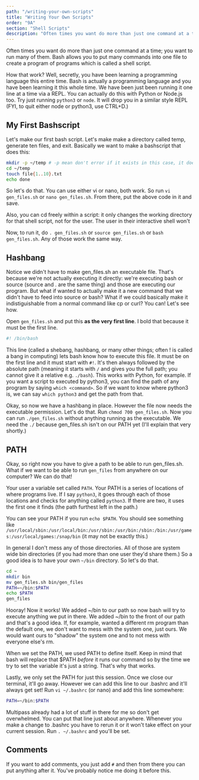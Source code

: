 ```yaml
---
path: "/writing-your-own-scripts"
title: "Writing Your Own Scripts"
order: "9A"
section: "Shell Scripts"
description: "Often times you want do more than just one command at a time; you want to run many of them. Bash allows you to put many commands into one file to create a program of programs which is called a shell script."
---
```


Often times you want do more than just one command at a time; you want to run many of them. Bash allows you to put many commands into one file to create a program of programs which is called a shell script.

How that work? Well, secretly, you have been learning a programming language this entire time. Bash is actually a programming language and you have been learning it this whole time. We have been just been running it one line at a time via a REPL. You can actually do this with Python or Node.js too. Try just running `python3` or `node`. It will drop you in a similar style REPL (FYI, to quit either node or python3, use CTRL+D.)

## My First Bashscript

Let's make our first bash script. Let's make make a directory called temp, generate ten files, and exit. Basically we want to make a bashscript that does this:

```bash
mkdir -p ~/temp # -p mean don't error if it exists in this case, it does other things too
cd ~/temp
touch file{1..10}.txt
echo done
```

So let's do that. You can use either vi or nano, both work. So run `vi gen_files.sh` or `nano gen_files.sh`. From there, put the above code in it and save.

Also, you can cd freely within a script: it only changes the working directory for that shell script, not for the user. The user in their interactive shell won't

Now, to run it, do `. gen_files.sh` or `source gen_files.sh` or `bash gen_files.sh`. Any of those work the same way.

## Hashbang

Notice we didn't have to make gen_files.sh an executable file. That's because we're not actually executing it directly: we're executing bash or source (source and . are the same thing) and those are executing our program. But what if wanted to actually make it a new command that we didn't have to feed into source or bash? What if we could basically make it indistiguishable from a normal command like cp or curl? You can! Let's see how.

Open `gen_files.sh` and put this **as the very first line**. I bold that because it must be the first line.

```bash
#! /bin/bash
```

This line (called a shebang, hashbang, or many other things; often ! is called a bang in computing) lets bash know how to execute this file. It must be on the first line and it must start with `#!`. It's then always followed by the absolute path (meaning it starts with `/` and gives you the full path; you cannot give it a relative e.g. `./bash`). This works with Python, for example. If you want a script to executed by python3, you can find the path of any program by saying `which <command>`. So if we want to know where python3 is, we can say `which python3` and get the path from that.

Okay, so now we have a hashbang in place. However the file now needs the executable permission. Let's do that. Run `chmod 700 gen_files.sh`. Now you can run `./gen_files.sh` without anything running as the executable. We need the `./` because gen_files.sh isn't on our PATH yet (I'll explain that very shortly.)

## PATH

Okay, so right now you have to give a path to be able to run gen_files.sh. What if we want to be able to run `gen_files` from anywhere on our computer? We can do that!

Your user a variable set called `PATH`. Your PATH is a series of locations of where programs live. If I say `python3`, it goes through each of those locations and checks for anything called `python3`. If there are two, it uses the first one it finds (the path furthest left in the path.)

You can see your PATH if you run `echo $PATH`. You should see something like `/usr/local/sbin:/usr/local/bin:/usr/sbin:/usr/bin:/sbin:/bin:/usr/games:/usr/local/games:/snap/bin` (it may not be exactly this.)

In general I don't mess any of those directories. All of those are system wide bin directories (if you had more than one user they'd share them.)
So a good idea is to have your own `~/bin` directory. So let's do that.

```bash
cd ~
mkdir bin
mv gen_files.sh bin/gen_files
PATH=~/bin:$PATH
echo $PATH
gen_files
```

Hooray! Now it works! We added ~/bin to our path so now bash will try to execute anything we put in there. We added ~/bin to the front of our path and that's a good idea. If, for example, wanted a different rm program than the default one, we don't want to mess with the system one, just ours. We would want ours to "shadow" the system one and to not mess with everyone else's rm.

When we set the PATH, we used PATH to define itself. Keep in mind that bash will replace that \$PATH _before_ it runs our command so by the time we try to set the variable it's just a string. That's why that works.

Lastly, we only set the PATH for just this session. Once we close our terminal, it'll go away. However we can add this line to our .bashrc and it'll always get set! Run `vi ~/.bashrc` (or nano) and add this line somewhere:

```bash
PATH=~/bin:$PATH
```

Multipass already had a lot of stuff in there for me so don't get overwhelmed. You can put that line just about anywhere. Whenever you make a change to .bashrc you have to rerun it or it won't take effect on your current session. Run `. ~/.bashrc` and you'll be set.

## Comments

If you want to add comments, you just add `#` and then from there you can put anything after it. You've probably notice me doing it before this.
